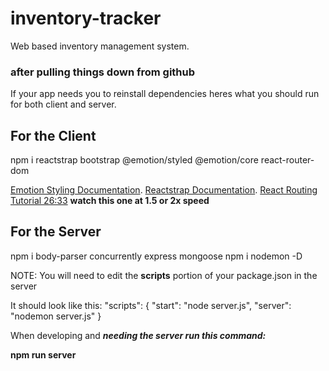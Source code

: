 # inventory-tracker

Web based inventory management system.

### after pulling things down from github

If your app needs you to reinstall dependencies heres what you should run for both client and server.

## For the Client

npm i reactstrap bootstrap @emotion/styled @emotion/core react-router-dom

[Emotion Styling Documentation](https://emotion.sh/docs/styled).
[Reactstrap Documentation](https://reactstrap.github.io/).
[React Routing Tutorial 26:33](https://www.youtube.com/watch?v=XRfD8xIOroA)
**watch this one at 1.5 or 2x speed**

## For the Server

npm i body-parser concurrently express mongoose 
npm i nodemon -D

NOTE: You will need to edit the **scripts** portion of your package.json in the server

It should look like this:
"scripts": {
"start": "node server.js",
"server": "nodemon server.js"
}

When developing and **_needing the server run this command:_**

**npm run server**
